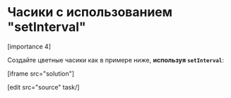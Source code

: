 # Часики с использованием "setInterval"

[importance 4]

Создайте цветные часики как в примере ниже, **используя `setInterval`**:

[iframe src="solution"]

[edit src="source" task/]